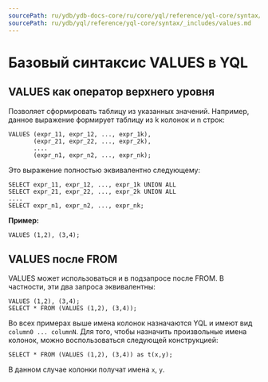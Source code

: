 ```yaml
---
sourcePath: ru/ydb/ydb-docs-core/ru/core/yql/reference/yql-core/syntax/_includes/values.md
sourcePath: ru/ydb/yql/reference/yql-core/syntax/_includes/values.md
---
```

# Базовый синтаксис VALUES в YQL

## VALUES как оператор верхнего уровня

Позволяет сформировать таблицу из указанных значений. Например, данное выражение формирует таблицу из k колонок и n строк: 
``` yql
VALUES (expr_11, expr_12, ..., expr_1k),
       (expr_21, expr_22, ..., expr_2k),
       ....
       (expr_n1, expr_n2, ..., expr_nk); 

```

Это выражение полностью эквивалентно следующему:

``` yql
SELECT expr_11, expr_12, ..., expr_1k UNION ALL
SELECT expr_21, expr_22, ..., expr_2k UNION ALL
....
SELECT expr_n1, expr_n2, ..., expr_nk; 

```

**Пример:**

``` yql
VALUES (1,2), (3,4);
```


## VALUES после FROM

VALUES может использоваться и в подзапросе после FROM. В частности, эти два запроса эквивалентны:
``` yql
VALUES (1,2), (3,4);
SELECT * FROM (VALUES (1,2), (3,4));
```

Во всех примерах выше имена колонок назначаются YQL и имеют вид `column0 ... columnN`. Для того, чтобы назначить произвольные имена колонок, можно воспользоваться следующей конструкцией:
``` yql
SELECT * FROM (VALUES (1,2), (3,4)) as t(x,y);
```
В данном случае колонки получат имена `x`, `y`.
